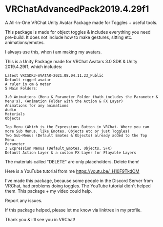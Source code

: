 # VRChatAdvancedPack2019.4.29f1
A All-In-One VRChat Unity  Avatar Package made for Toggles + useful tools.


This package is made for object toggles & includes everything you need pre-build. It does not include how to make gestures, sitting etc. animations/emotes.

I always use this, when i am making my avatars.

This is a Unity Package made for VRChat Avatars 3.0 SDK & Unity 2019.4.29f1, which includes:

    Latest VRCSDK3-AVATAR-2021.08.04.11.23_Public
    Default rigged avatar
    A ruler in cm & meter
    5 Main Folders:

    3.0 Animations (Menu & Parameter Folder thath includes the Parameter & Menu's), (Animation Folder with the Action & FX Layer)
    Animations for any animations
    Audio
    Materials
    Objects

    Top Menu (Which is the Expressions Button in VRChat. Where you can more Sub Menus, like Emotes, Objects etc or just Toggles)
    Two Sub-Menus (Default Emotes & Objects) already added to the Top Menu.
    Parameter
    3 Expression Menus (Default_Emotes, Objects, SFX)
    Default Action Layer & a custom FX Layer for Playable Layers

The materials called "DELETE" are only placeholders. Delete them!


Here is a YouTube tutorial from me https://youtu.be/_H10F9TkdOM

I've made this package, because some people in the Discord Server from VRChat, had problems doing toggles. The YouTube tutorial didn't helped them.
This package + my video could help.

Report any issues.


If this package helped, please let me know via linktree in my profile.


Thank you & i'll see you in VRChat!


